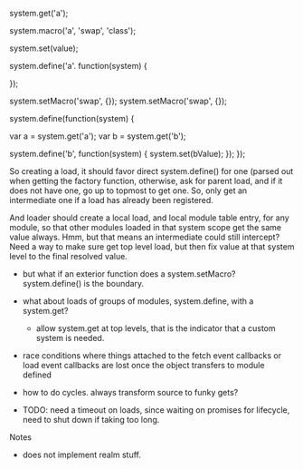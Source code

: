 system.get('a');

system.macro('a', 'swap', 'class');


system.set(value);

system.define('a'. function(system) {

});


system.setMacro('swap', {});
system.setMacro('swap', {});




system.define(function(system) {

  var a = system.get('a');
  var b = system.get('b');

  system.define('b', function(system) {
    system.set(bValue);
  });
});


So creating a load, it should favor direct system.define() for one (parsed out when getting the factory function, otherwise, ask for parent load, and if it does not
have one, go up to topmost to get one. So, only get an intermediate one if a load
has already been registered.

And loader should create a local load, and local module table entry, for any module,
so that other modules loaded in that system scope get the same value always. Hmm,
but that means an intermediate could still intercept? Need a way to make sure get top
level load, but then fix value at that system level to the final resolved value.

* but what if an exterior function does a system.setMacro?
  system.define() is the boundary.

* what about loads of groups of modules, system.define, with a system.get?
  * allow system.get at top levels, that is the indicator that a custom
    system is needed.

* race conditions where things attached to the fetch event callbacks or load
  event callbacks are lost once the object transfers to module defined

* how to do cycles. always transform source to funky gets?

* TODO: need a timeout on loads, since waiting on promises for lifecycle, need to shut down if taking too long.

Notes

* does not implement realm stuff.